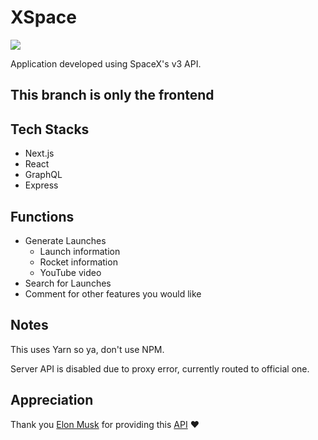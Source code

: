 # XSpace

![](https://logos-world.net/wp-content/uploads/2020/09/SpaceX-Emblem.png)

Application developed using SpaceX's v3 API.

## This branch is only the frontend

## Tech Stacks

- Next.js
- React
- GraphQL
- Express

## Functions

- Generate Launches
    - Launch information
    - Rocket information
    - YouTube video
- Search for Launches
- Comment for other features you would like

## Notes

This uses Yarn so ya, don't use NPM.

Server API is disabled due to proxy error, currently routed to official one.

## Appreciation

Thank you [Elon Musk](https://twitter.com/elonmusk) for providing this [API](https://github.com/r-spacex/SpaceX-API) ❤️
